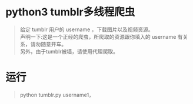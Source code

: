# python3 tumblr多线程爬虫
>给定 tumblr 用户的 username ，下载图片以及视频资源。  
>声明一下:这是一个正经的爬虫，所爬取的资源跟你填入的 username 有关系，请勿随意开车。  
>另外，由于tumblr被墙，请使用代理爬取。  
# 运行  
>python tumblr.py username1，
